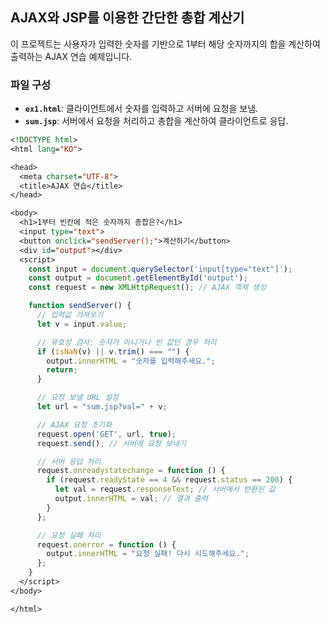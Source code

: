 ## AJAX와 JSP를 이용한 간단한 총합 계산기
이 프로젝트는 사용자가 입력한 숫자를 기반으로 1부터 해당 숫자까지의 합을 계산하여 출력하는 AJAX 연습 예제입니다.

### 파일 구성
- **`ex1.html`**: 클라이언트에서 숫자를 입력하고 서버에 요청을 보냄.
- **`sum.jsp`**: 서버에서 요청을 처리하고 총합을 계산하여 클라이언트로 응답.
```jsp
<!DOCTYPE html>
<html lang="KO">

<head>
  <meta charset="UTF-8">
  <title>AJAX 연습</title>
</head>

<body>
  <h1>1부터 빈칸에 적은 숫자까지 총합은?</h1>
  <input type="text">
  <button onclick="sendServer();">계산하기</button>
  <div id="output"></div>
  <script>
    const input = document.querySelector('input[type="text"]');
    const output = document.getElementById('output');
    const request = new XMLHttpRequest(); // AJAX 객체 생성

    function sendServer() {
      // 입력값 가져오기
      let v = input.value;

      // 유효성 검사: 숫자가 아니거나 빈 값인 경우 처리
      if (isNaN(v) || v.trim() === "") {
        output.innerHTML = "숫자를 입력해주세요.";
        return;
      }

      // 요청 보낼 URL 설정
      let url = "sum.jsp?val=" + v;

      // AJAX 요청 초기화
      request.open('GET', url, true);
      request.send(); // 서버에 요청 보내기

      // 서버 응답 처리
      request.onreadystatechange = function () {
        if (request.readyState == 4 && request.status == 200) {
          let val = request.responseText; // 서버에서 반환된 값
          output.innerHTML = val; // 결과 출력
        }
      };

      // 요청 실패 처리
      request.onerror = function () {
        output.innerHTML = "요청 실패! 다시 시도해주세요.";
      };
    }
  </script>
</body>

</html>
```
